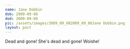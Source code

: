 ```yaml
---
name: Jane Dobbin
dob: 2009-09-08
dod: 2009-09-08
pic: /assets/images/2009_09_082009_09_08Jane Dobbin.png
layout: post
---
```

Dead and gone! 
She's dead and gone!
Woishe!
